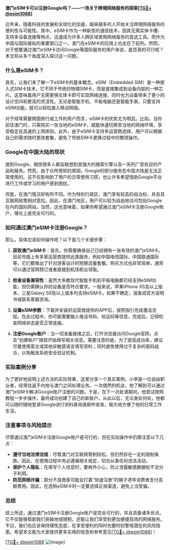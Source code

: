 **澳门eSIM卡可以注册Google吗？——一场关于跨境网络服务的探索[[TG💪+ @esim1088](https://t.me/s/esim1088)]**

近年来，随着科技的发展和全球化的加速，越来越多的人开始关注跨境网络服务的便利性与可能性。其中，eSIM卡作为一种新型的通信技术，因其无需实体卡槽、支持多设备连接等特点，迅速成为许多人跨区域使用网络服务的首选工具。而作为中国与国际接轨的重要窗口之一，澳门在eSIM卡的应用上也走在了前列。然而，对于想要通过澳门eSIM卡访问Google等国际服务的用户来说，是否真的可行呢？本文将从多个角度深入探讨这一问题。

### 什么是eSIM卡？

首先，让我们来了解一下eSIM卡的基本概念。eSIM（Embedded SIM）是一种嵌入式SIM卡技术，它不同于传统的物理SIM卡，而是直接集成到设备内部的一种芯片。这意味着用户无需更换实体卡即可实现网络连接，同时也为设备带来了更小的设计空间和更高的灵活性。无论是智能手机、平板电脑还是智能手表，只要支持eSIM功能，就可以轻松接入移动网络。

对于经常需要跨国旅行或工作的用户而言，eSIM卡的优势尤为明显。比如，当你前往澳门时，只需购买一张当地的eSIM卡，就能快速切换至当地的网络环境，享受稳定且高速的上网体验。此外，由于eSIM卡支持多运营商选择，用户可以根据自己的需求随时更改套餐，避免了传统SIM卡更换过程中的繁琐操作。

### Google在中国大陆的现状

提到Google，相信很多人都会联想到其强大的搜索引擎以及一系列广受欢迎的产品和服务。然而，由于众所周知的原因，Google的部分服务在中国大陆是无法正常使用的。这不仅影响到了用户的日常使用习惯，也让许多希望借助Google平台进行工作或学习的用户感到困扰。

但是，在澳门情况却有所不同。作为特别行政区，澳门享有较高的自治权，并且其互联网政策相对宽松。因此，在澳门地区，用户可以较为自由地访问包括Google在内的国际网站。当然，这也意味着，如果你希望通过澳门eSIM卡注册Google账户，理论上是完全可行的。

### 如何通过澳门eSIM卡注册Google？

那么，具体应该如何操作呢？以下是几个关键步骤：

1. **获取澳门eSIM卡**：首先，你需要确保自己已经拥有一张有效的澳门eSIM卡。目前市面上有多家运营商提供此类服务，例如中国电信国际、中国联通国际等，它们都推出了针对游客设计的短期流量套餐。购买方式也非常简单，通常可以通过官网预订或者直接到机场柜台领取。

2. **检查设备兼容性**：虽然大多数现代智能手机和平板电脑都已经支持eSIM功能，但仍需确认你的设备是否符合要求。一般来说，苹果iPhone XS及以上版本、三星Galaxy S9及以上版本均支持eSIM卡。如果不确定，请查阅官方说明书或联系客服咨询。

3. **设置eSIM参数**：下载并安装好运营商提供的APP后，按照指引完成激活流程。在此过程中，你可能需要输入电话号码、验证码等信息。完成后，记得检查网络状态是否正常连接。

4. **注册Google账户**：当一切准备就绪之后，打开浏览器访问Google官网，点击“创建账户”按钮开始填写相关信息。需要注意的是，为了提高成功率，建议尽量使用英文或其他非敏感语言填写资料；同时避免使用过于复杂的密码组合，以免触发系统安全验证机制。

### 实际案例分享

为了更好地说明上述方法的实际效果，这里分享一个真实案例。小李是一位自由职业者，经常往返于内地与澳门之间处理业务。一次偶然的机会，他了解到可以通过澳门eSIM卡解决Google账户注册的问题。于是，在下一次赴澳期间，他尝试按照教程一步步操作，最终成功创建了自己的新账户。从此以后，无论身处何处，他都可以随时随地登录Google进行资料查询或邮件收发，极大地方便了他的日常工作生活。

### 注意事项与风险提示

尽管通过澳门eSIM卡注册Google账户是可行的，但在实际操作中仍需注意以下几点：

- **遵守当地法律法规**：尽管澳门对互联网管制较松，但仍然存在一定的限制条款。因此，在使用过程中务必遵循相关规定，切勿从事任何违法活动。
- **保护个人隐私**：在填写个人信息时，要格外小心，防止泄露敏感数据给不法分子利用。
- **防范网络诈骗**：部分不良商家可能会打着“快速注册”的幌子诱导消费者支付高额费用。因此，在选购eSIM卡时一定要选择正规渠道，避免上当受骗。

### 总结

综上所述，通过澳门eSIM卡注册Google账户是完全可行的，并且具备诸多优点。它不仅能够帮助我们突破地域限制，还能让我们享受到更加便捷高效的网络服务。不过，我们也应该保持理性态度，在享受便利的同时也要时刻警惕潜在的风险隐患。希望本文能为大家提供更多实用的信息和参考意见[[TG💪+ @esim1088](https://t.me/s/esim1088)]！

[[TG💪+ @esim1088](https://t.me/s/esim1088) ![Image](https://i.postimg.cc/4NQfJmqS/Snipaste-2025-05-13-00-14-12.png)]